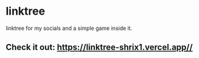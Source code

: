 # linktree

linktree for my socials and a simple game inside it.
## Check it out: https://linktree-shrix1.vercel.app//
